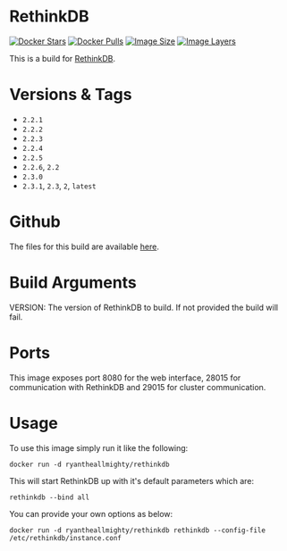 # RethinkDB
[![Docker Stars](https://img.shields.io/docker/stars/ryantheallmighty/rethinkdb.svg?style=flat-square)](https://hub.docker.com/r/ryantheallmighty/rethinkdb/) [![Docker Pulls](https://img.shields.io/docker/pulls/ryantheallmighty/rethinkdb.svg?style=flat-square)](https://hub.docker.com/r/ryantheallmighty/rethinkdb/) [![Image Size](https://img.shields.io/imagelayers/image-size/ryantheallmighty/rethinkdb/latest.svg?style=flat-square)](https://imagelayers.io/?images=ryantheallmighty%2Frethinkdb) [![Image Layers](https://img.shields.io/imagelayers/layers/ryantheallmighty/rethinkdb/latest.svg?style=flat-square)](https://imagelayers.io/?images=ryantheallmighty%2Frethinkdb)

This is a build for [RethinkDB](http://rethinkdb.com/).

# Versions & Tags
- `2.2.1`
- `2.2.2`
- `2.2.3`
- `2.2.4`
- `2.2.5`
- `2.2.6`, `2.2`
- `2.3.0`
- `2.3.1`, `2.3`, `2`, `latest`

# Github
The files for this build are available [here](https://github.com/RyanTheAllmighty/Dockerfiles/tree/master/rethinkdb).

# Build Arguments
VERSION: The version of RethinkDB to build. If not provided the build will fail.

# Ports
This image exposes port 8080 for the web interface, 28015 for communication with RethinkDB and 29015 for cluster communication.

# Usage
To use this image simply run it like the following:

```
docker run -d ryantheallmighty/rethinkdb
```

This will start RethinkDB up with it's default parameters which are:

```
rethinkdb --bind all
```

You can provide your own options as below:

```
docker run -d ryantheallmighty/rethinkdb rethinkdb --config-file /etc/rethinkdb/instance.conf
```